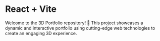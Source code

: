 # React + Vite

Welcome to the 3D Portfolio repository! 🎨 This project showcases a dynamic and interactive portfolio using cutting-edge web technologies to create an engaging 3D experience.